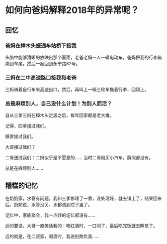 # 如何向爸妈解释2018年的异常呢？



## 回忆

### 爸妈在樟木头振通车站桥下接我

头脑中能够清晰的放映出那个画面，老爸老妈一人一辆电动车，爸妈把我的行李箱绑到车尾，然后一起回到永宁路82号。

### 三妈在二中高速路口接我和老爸

三妈骑着自行车来高速出口，然后，再叫上一辆三轮车拖着行李，回镇上。

### 总是麻烦别人，自己没什么计划！为别人而活？

自从三爹三妈在樟木头定居之后，每年回家都是老大难。

记得，四爹接过我们。

姨爹接过我们。

大哥接过我们？

二哥送过我们：二妈似乎是不愿意的…… 当时二哥刚买小汽车，牌照都没有。

总是在麻烦别人……

## 糟糕的记忆

在奶奶家，水管有问题，我和三爹修理了一番，没处理好，就去镇上了，结果回来后，奶奶说，水管没关，水都流到院子里了。

记忆中，家族聚会，我一点好的记忆都没有……

远的要说，大哥一直笑话我的：喝红酒时，一口闷了，最后吃完饭就去睡觉了。

近的就是，在二叔家，喝酒时，我说别欺负我……



